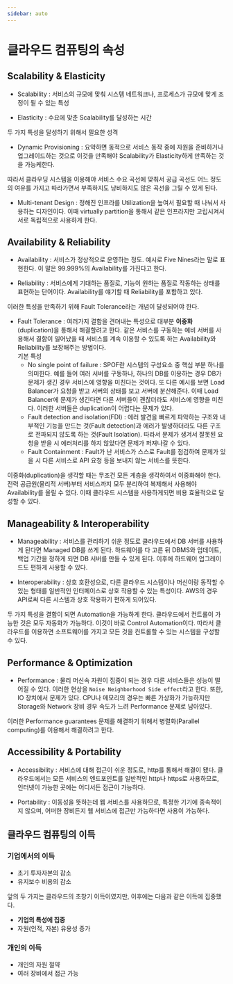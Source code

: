 ```yaml
---
sidebar: auto
---
```


# 클라우드 컴퓨팅의 속성

## Scalability & Elasticity

- Scalability : 서비스의 규모에 맞춰 시스템 네트워크나, 프로세스가 규모에 맞게 조정이 될 수 있는 특성  

- Elasticity : 수요에 맞춘 Scalability를 달성하는 시간  

두 가지 특성을 달성하기 위해서 필요한 성격

- Dynamic Provisioning : 요약하면 동적으로 서비스 동작 중에 자원을 준비하거나 업그레이드하는 것으로 이것을 만족해야 Scalability가 Elasticity하게 만족하는 것을 가능케한다.  

따라서 클라우딩 시스템을 이용해야 서비스 수요 곡선에 맞춰서 공급 곡선도 어느 정도의 여유를 가지고 따라가면서 부족하지도 낭비하지도 않은 곡선을 그릴 수 있게 된다.

- Multi-tenant Design : 정해진 인프라를 Utilization을 높여서 필요할 때 나눠서 사용하는 디자인이다. 이때 virtually partition을 통해서 같은 인프라지만 고립시켜서 서로 독립적으로 사용하게 한다.

## Availability & Reliability

- Availability : 서비스가 정상적으로 운영하는 정도. 예시로 Five Nines라는 말로 표현한다. 이 말은 99.999%의 Availability를 가진다고 한다.  

- Reliability : 서비스에게 기대하는 품질로, 기능이 원하는 품질로 작동하는 상태를 표현하는 단어이다. Availability를 얘기할 때 Reliability를 포함하고 있다.  

이러한 특성을 만족하기 위해 Fault Tolerance라는 개념이 달성되어야 한다.

- Fault Tolerance : 여러가지 결함을 견뎌내는 특성으로 대부분 **이중화**(duplication)을 통해서 해결할려고 한다. 같은 서비스를 구동하는 예비 서버를 사용해서 결함이 일어났을 때 서비스를 계속 이용할 수 있도록 하는 Availability와 Reliability를 보장해주는 방법이다.  
	기본 특성
	- No single point of failure : SPOF란 시스템의 구성요소 중 핵심 부분 하나를 의미한다. 예를 들어 여러 서버를 구동하나, 하나의 DB를 이용하는 경우 DB가 문제가 생긴 경우 서비스에 영향을 미친다는 것이다. 또 다른 예시를 보면 Load Balancer가 요청을 받고 서버의 상태를 보고 서버에 분산해준다. 이때 Load Balancer에 문제가 생긴다면 다른 서버들이 괜찮더라도 서비스에 영향을 미친다. 이러한 서버들은 duplication이 어렵다는 문제가 있다.
	- Fault detection and isolation(FDI) : 에러 발견을 빠르게 파악하는 구조와 내부적인 기능을 만드는 것(Fault detection)과 에러가 발생하더라도 다른 구조로 전파되지 않도록 하는 것(Fault Isolation). 따라서 문제가 생겨서 잘못된 요청을 받을 시 에러처리를 하지 않았다면 문제가 퍼져나갈 수 있다.
	- Fault Containment : Fault가 난 서비스가 스스로 Fault를 점검하여 문제가 있을 시 다른 서비스로 API 요청 등을 보내지 않는 서비스를 뜻한다.  

이중화(duplication)을 생각할 때는 무조건 모든 계층을 생각하여서 이중화해야 한다. 전력 공급원(물리적 서버)부터 서비스까지 모두 분리하여 복제해서 사용해야 Availability를 올릴 수 있다. 이때 클라우드 시스템을 사용하게되면 비용 효율적으로 달성할 수 있다.  

## Manageability & Interoperability

- Manageability : 서비스를 관리하기 쉬운 정도로 클라우드에서 DB 서버를 사용하게 된다면 Managed DB를 쓰게 된다. 하드웨어를 다 고른 뒤 DBMS와 업데이트, 백업 기간을 정하게 되면 DB 서버를 만들 수 있게 된다. 이후에 하드웨어 업그레이드도 편하게 사용할 수 있다.  

- Interoperability : 상호 호환성으로, 다른 클라우드 시스템이나 머신이랑 동작할 수 있는 형태를 일반적인 인터페이스로 상호 작용할 수 있는 특성이다. AWS의 경우 API로써 다른 시스템과 상호 작용하기 편하게 되어있다.  

두 가지 특성을 결합이 되면 Automation을 가능하게 한다. 클라우드에서 컨트롤이 가능한 것은 모두 자동화가 가능하다. 이것이 바로 Control Automation이다. 따라서 클라우드를 이용하면 소프트웨어를 가지고 모든 것을 컨트롤할 수 있는 시스템을 구성할 수 있다.  

## Performance & Optimization

- Performance : 물리 머신속 자원이 집중이 되는 경우 다른 서비스들은 성능이 떨어질 수 있다. 이러한 현상을 `Noise Neighborhood Side effect`라고 한다. 또한, IO 장치에서 문제가 있다. CPU나 메모리의 경우는 빠른 가상화가 가능하지만 Storage와 Network 장비 경우 속도가 느려 Performance 문제로 남아있다.

이러한 Performance guarantees 문제를 해결하기 위해서 병렬화(Parallel computing)를 이용해서 해결하려고 한다.  

## Accessibility & Portability

- Accessibility : 서비스에 대해 접근이 쉬운 정도로, http를 통해서 해결이 됐다. 클라우드에서는 모든 서비스의 엔드포인트를 일반적인 http나 https로 사용하므로, 인터넷이 가능한 곳에는 어디서든 접근이 가능하다.

- Portability : 이동성을 뜻하는데 웹 서비스를 사용하므로, 특정한 기기에 종속적이지 않으며, 어떠한 장비든지 웹 서비스에 접근만 가능하다면 사용이 가능하다.

## 클라우드 컴퓨팅의 이득

### 기업에서의 이득

- 초기 투자자본의 감소
- 유지보수 비용의 감소

앞의 두 가지는 클라우드의 초창기 이득이였지만, 이후에는 다음과 같은 이득에 집중했다.
- **기업의 특성에 집중**
- 자원(인적, 자본) 유용성 증가

### 개인의 이득

- 개인의 자원 절약
- 여러 장비에서 접근 가능